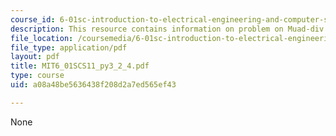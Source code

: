 ```yaml
---
course_id: 6-01sc-introduction-to-electrical-engineering-and-computer-science-i-spring-2011
description: This resource contains information on problem on Muad-div.
file_location: /coursemedia/6-01sc-introduction-to-electrical-engineering-and-computer-science-i-spring-2011/a08a48be5636438f208d2a7ed565ef43_MIT6_01SCS11_py3_2_4.pdf
file_type: application/pdf
layout: pdf
title: MIT6_01SCS11_py3_2_4.pdf
type: course
uid: a08a48be5636438f208d2a7ed565ef43

---
```

None
